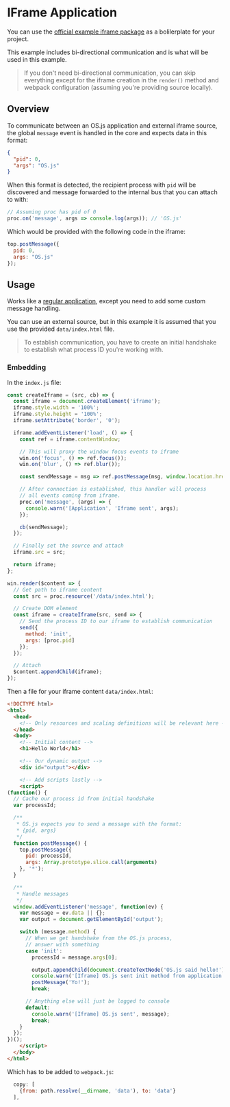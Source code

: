 # IFrame Application

You can use the [official example iframe package](https://github.com/os-js/osjs-example-iframe-application) as a bolilerplate for your project.

This example includes bi-directional communication and is what will be used in this example.

> If you don't need bi-directional communication, you can skip everything except for the iframe creation in the `render()` method and webpack configuration (assuming you're providing source locally).

## Overview

To communicate between an OS.js application and external iframe source, the global `message` event is handled in the core and expects data in this format:

```json
{
  "pid": 0,
  "args": "OS.js"
}
```

When this format is detected, the recipient process with `pid` will be discovered and message forwarded to the internal bus that you can attach to with:

```javascript
// Assuming proc has pid of 0
proc.on('message', args => console.log(args)); // 'OS.js'
```

Which would be provided with the following code in the iframe:

```javascript
top.postMessage({
  pid: 0,
  args: "OS.js"
});
```

## Usage

Works like a [regular application](tutorial/application/README.md), except you need to add some custom message handling.

You can use an external source, but in this example it is assumed that you use the provided `data/index.html` file.

> To establish communication, you have to create an initial handshake to establish what process ID you're working with.

### Embedding

In the `index.js` file:

```javascript
const createIframe = (src, cb) => {
  const iframe = document.createElement('iframe');
  iframe.style.width = '100%';
  iframe.style.height = '100%';
  iframe.setAttribute('border', '0');

  iframe.addEventListener('load', () => {
    const ref = iframe.contentWindow;

    // This will proxy the window focus events to iframe
    win.on('focus', () => ref.focus());
    win.on('blur', () => ref.blur());

    const sendMessage = msg => ref.postMessage(msg, window.location.href);

    // After connection is established, this handler will process
    // all events coming from iframe.
    proc.on('message', (args) => {
      console.warn('[Application', 'Iframe sent', args);
    });

    cb(sendMessage);
  });

  // Finally set the source and attach
  iframe.src = src;

  return iframe;
};

win.render($content => {
  // Get path to iframe content
  const src = proc.resource('/data/index.html');

  // Create DOM element
  const iframe = createIframe(src, send => {
    // Send the process ID to our iframe to establish communication
    send({
      method: 'init',
      args: [proc.pid]
    });
  });

  // Attach
  $content.appendChild(iframe);
});
```

Then a file for your iframe content `data/index.html`:

```html
<!DOCTYPE html>
<html>
  <head>
    <!-- Only resources and scaling definitions will be relevant here -->
  </head>
  <body>
    <!-- Initial content -->
    <h1>Hello World</h1>

    <!-- Our dynamic output -->
    <div id="output"></div>

    <!-- Add scripts lastly -->
    <script>
(function() {
  // Cache our process id from initial handshake
  var processId;

  /**
   * OS.js expects you to send a message with the format:
   * {pid, args}
   */
  function postMessage() {
    top.postMessage({
      pid: processId,
      args: Array.prototype.slice.call(arguments)
    }, '*');
  }

  /**
   * Handle messages
   */
  window.addEventListener('message', function(ev) {
    var message = ev.data || {};
    var output = document.getElementById('output');

    switch (message.method) {
      // When we get handshake from the OS.js process,
      // answer with something
      case 'init':
        processId = message.args[0];

        output.appendChild(document.createTextNode('OS.js said hello!'));
        console.warn('[Iframe] OS.js sent init method from application', message.args, processId);
        postMessage('Yo!');
        break;

      // Anything else will just be logged to console
      default:
        console.warn('[Iframe] OS.js sent', message);
        break;
    }
  });
})();
    </script>
  </body>
</html>
```

Which has to be added to  `webpack.js`:

```javascript
  copy: [
    {from: path.resolve(__dirname, 'data'), to: 'data'}
  ],
```
